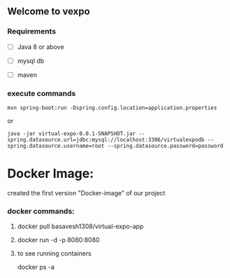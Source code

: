 ﻿## Welcome to vexpo
### Requirements

 - [ ] Java 8 or above
 - [ ] mysql db
 - [ ] maven


### execute commands

    mvn spring-boot:run -Dspring.config.location=application.properties
or

    java -jar virtual-expo-0.0.1-SNAPSHOT.jar --spring.datasource.url=jdbc:mysql://localhost:3306/virtualexpodb --spring.datasource.username=root --spring.datasource.password=password
    
    
Docker Image:
=============
created the first version "Docker-image" of our project

### docker commands:

1. docker pull basavesh1308/virtual-expo-app

2. docker run -d -p 8080:8080 <image-ID>
 
3. to see running containers

   docker ps -a
    

